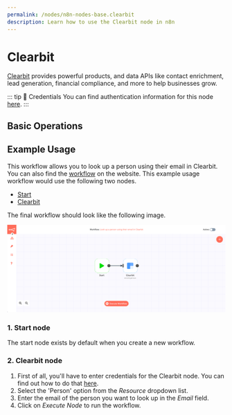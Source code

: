 ```yaml
---
permalink: /nodes/n8n-nodes-base.clearbit
description: Learn how to use the Clearbit node in n8n
---
```


# Clearbit

[Clearbit](https://clearbit.com/) provides powerful products, and data APIs like contact enrichment, lead generation, financial compliance, and more to help businesses grow.

::: tip 🔑 Credentials
You can find authentication information for this node [here](../../../credentials/Clearbit/README.md).
:::

## Basic Operations

<Resource node="Clearbit" />

## Example Usage

This workflow allows you to look up a person using their email in Clearbit. You can also find the [workflow](https://n8n.io/workflows/484) on the website. This example usage workflow would use the following two nodes.
- [Start](../../core-nodes/Start/README.md)
- [Clearbit]()

The final workflow should look like the following image.

![A workflow with the Clearbit node](./workflow.png)

### 1. Start node

The start node exists by default when you create a new workflow.

### 2. Clearbit node

1. First of all, you'll have to enter credentials for the Clearbit node. You can find out how to do that [here](../../../credentials/Clearbit/README.md).
2. Select the 'Person' option from the *Resource* dropdown list.
3. Enter the email of the person you want to look up in the *Email* field.
4. Click on *Execute Node* to run the workflow.
